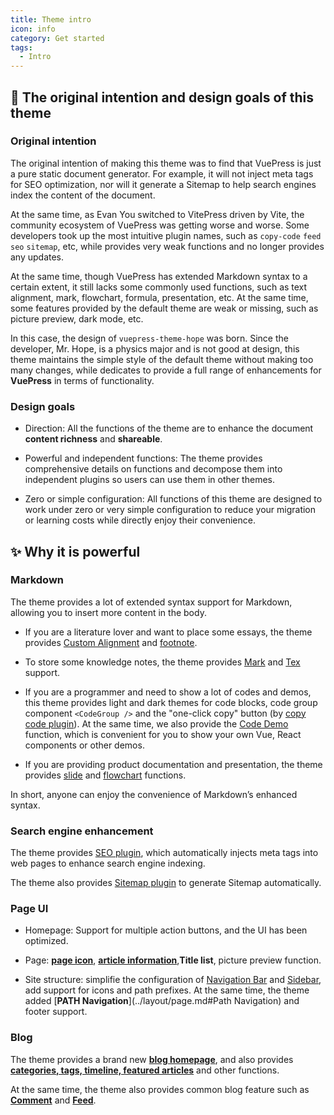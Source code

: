 ```yaml
---
title: Theme intro
icon: info
category: Get started
tags:
  - Intro
---
```


## 🎈 The original intention and design goals of this theme

### Original intention

The original intention of making this theme was to find that VuePress is just a pure static document generator. For example, it will not inject meta tags for SEO optimization, nor will it generate a Sitemap to help search engines index the content of the document.

At the same time, as Evan You switched to VitePress driven by Vite, the community ecosystem of VuePress was getting worse and worse. Some developers took up the most intuitive plugin names, such as `copy-code` `feed` `seo` `sitemap`, etc, while provides very weak functions and no longer provides any updates.

At the same time, though VuePress has extended Markdown syntax to a certain extent, it still lacks some commonly used functions, such as text alignment, mark, flowchart, formula, presentation, etc. At the same time, some features provided by the default theme are weak or missing, such as picture preview, dark mode, etc.

In this case, the design of `vuepress-theme-hope` was born. Since the developer, Mr. Hope, is a physics major and is not good at design, this theme maintains the simple style of the default theme without making too many changes, while dedicates to provide a full range of enhancements for **VuePress** in terms of functionality.

### Design goals

- Direction: All the functions of the theme are to enhance the document **content richness** and **shareable**.

- Powerful and independent functions: The theme provides comprehensive details on functions and decompose them into independent plugins so users can use them in other themes.

- Zero or simple configuration: All functions of this theme are designed to work under zero or very simple configuration to reduce your migration or learning costs while directly enjoy their convenience.

## ✨ Why it is powerful

### Markdown

The theme provides a lot of extended syntax support for Markdown, allowing you to insert more content in the body.

- If you are a literature lover and want to place some essays, the theme provides [Custom Alignment](../markdown/align.md) and [footnote](../markdown/footnote.md).

- To store some knowledge notes, the theme provides [Mark](../markdown/mark.md) and [Tex](../markdown/tex.md) support.

- If you are a programmer and need to show a lot of codes and demos, this theme provides light and dark themes for code blocks, code group component `<CodeGroup />` and the "one-click copy" button (by [copy code plugin](https://vuepress-theme-hope.github.io/copy-code/)). At the same time, we also provide the [Code Demo](../markdown/demo.md) function, which is convenient for you to show your own Vue, React components or other demos.

- If you are providing product documentation and presentation, the theme provides [slide](../markdown/presentation.md) and [flowchart](../markdown/flowchart.md) functions.

In short, anyone can enjoy the convenience of Markdown’s enhanced syntax.

### Search engine enhancement

The theme provides [SEO plugin](https://vuepress-theme-hope.github.io/seo/zh/), which automatically injects meta tags into web pages to enhance search engine indexing.

The theme also provides [Sitemap plugin](https://vuepress-theme-hope.github.io/sitemap/zh/) to generate Sitemap automatically.

### Page UI

- Homepage: Support for multiple action buttons, and the UI has been optimized.

- Page: [**page icon**](../feature/icon.md), [**article information**](../feature/page-info.md),**Title list**, picture preview function.

- Site structure: simplifie the configuration of [Navigation Bar](../layout/navbar.md) and [Sidebar](../layout/sidebar.md), add support for icons and path prefixes. At the same time, the theme added [**PATH Navigation**](../layout/page.md#Path Navigation) and footer support.

### Blog

The theme provides a brand new [**blog homepage**](../layout/blog.md), and also provides [**categories, tags, timeline, featured articles**](../feature/blog.md) and other functions.

At the same time, the theme also provides common blog feature such as [**Comment**](../feature/comment.md) and [**Feed**](../feature/feed.md).
